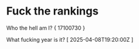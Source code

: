 # Fuck the rankings

Who the hell am I?
{ 17100730 }

What fucking year is it?
[ 2025-04-08T19:20:00Z ]
